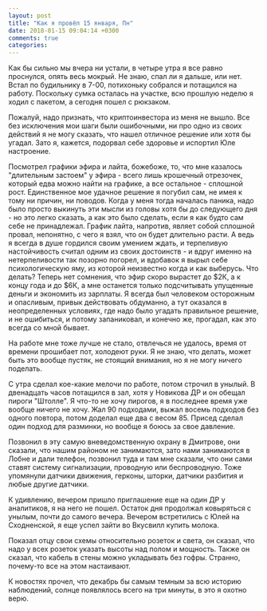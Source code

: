 ```yaml
---
layout: post
title: "Как я провёл 15 января, Пн"
date: 2018-01-15 09:04:14 +0300
comments: true
categories: 
---
```

Как бы сильно мы вчера ни устали, в четыре утра я все равно проснулся, опять весь мокрый. Не знаю, спал ли я дальше, или нет. Встал по будильнику в 7-00, потихоньку собрался и потащился на работу. Поскольку сумка осталась на участке, всю прошлую неделю я ходил с пакетом, а сегодня пошел с рюкзаком.

Пожалуй, надо признать, что криптоинвестора из меня не вышло. Все без исключения мои шаги были ошибочными, ни про одно из своих действий я не могу сказать, что нашел отличное решение или хотя бы угадал. Зато я, кажется, подорвал себе здоровьe и испортил Юле настроение.

Посмотрел графики эфира и лайта, божебоже, то, что мне казалось "длительным застоем" у эфира - всего лишь крошечный отрезочек, который едва можно найти на графике, а все остальное - сплошной рост. Единственное мое удачное решение я погубил сам, не имея к тому ни причин, ни поводов. Когда у меня тогда началась паника, надо было просто выкинуть эти мысли из головы хотя бы до следующего дня - но это легко сказать, а как это было сделать, если я как будто сам себе не принадлежал. График лайта, напротив, являет собой сплошной провал, непонятно, с чего я взял, что он будет длительно расти. А ведь я всегда в душе гордился своим умением ждать, и терпеливую настойчивость считал одним из своих достоинств - и вдруг именно на нетерпеливости так позорно погорел, и вдобавок я вырыл себе психологическую яму, из которой неизвестно когда и как выберусь. Что делать? Теперь нет сомнения, что эфир скоро вырастет до $2К, а к концу года и до $6К, а мне останется только подсчитывать упущенные деньги и экономить из зарплаты. Я всегда был человеком осторожным и опасливым, привык действовать обдуманно, а тут оказался в неопределенных условиях, где надо было угадать правильное решение, и не ошибиться, и потому запаниковал, и конечно же, прогадал, как это всегда со мной бывает.

На работе мне тоже лучше не стало, отвлечься не удалось, время от времени прошибает пот, холодеют руки. Я не знаю, что делать, может быть это вообще пустяк, не стоящий внимания, но я не могу ничего поделать.

С утра сделал кое-какие мелочи по работе, потом строчил в унылый. В двенадцать часов потащился в зал, хотя у Новикова ДР и он обещал пироги "Штолле". Я что-то не хочу пирогов, я в последнее время уже вообще ничего не хочу. Жал 90 подходами, выжал восемь подходов без одного повтора, потом доделал еще два с весом 85. Присед сделал один подход для разминки, но вообще я боюсь за свое давление.  

Позвонил в эту самую вневедомственную охрану в Дмитрове, они сказали, что нашим районом не занимаются, зато нами занимаются в Лобне и дали телефон, позвонил туда и там мне сказали, что они сами ставят систему сигнализации, проводную или беспроводную. Тоже упомянули датчики движения, герконы, шторки, датчики разбития и любые другие датчики.

К удивлению, вечером пришло приглашение еще на один ДР у аналитиков, я на него не пошел. Остаток дня продолжал ковыряться с унылым, почти до самого вечера. Вечером встретились с Юлей на Сходненской, я еще успел зайти во Вкусвилл купить молока.

Показал отцу свои схемы относительно розеток и света, он сказал, что надо у всех розеток указать высоты над полом и мощность. Также он сказал, что кабель в стены можно укладывать без гофры. Странно, почему-то все на этом настаивают.

К новостях прочел, что декабрь бы самым темным за всю историю наблюдений, солнце появлялось всего на три минуты, в это я охотно верю.